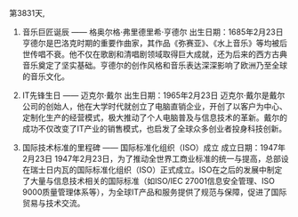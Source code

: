第3831天, 
1. 音乐巨匠诞辰 —— 格奥尔格·弗里德里希·亨德尔
出生日期：1685年2月23日
亨德尔是巴洛克时期的重要作曲家，其作品《弥赛亚》、《水上音乐》等均被后世传唱不衰。他不仅在歌剧和清唱剧领域取得巨大成就，还为后来的西方古典音乐奠定了坚实基础。亨德尔的创作风格和音乐表达深深影响了欧洲乃至全球的音乐文化。

2. IT先锋生日 —— 迈克尔·戴尔
出生日期：1965年2月23日
迈克尔·戴尔是戴尔公司的创始人，他在大学时代就创立了电脑直销企业，开创了以客户为中心、定制化生产的经营模式，极大推动了个人电脑普及与信息技术的革新。戴尔的成功不仅改变了IT产业的销售模式，也启发了全球众多创业者投身科技创新。

3. 国际技术标准的里程碑 —— 国际标准化组织（ISO）成立
成立日期：1947年2月23日
1947年2月23日，为了推动全世界工商业标准的统一与提高，总部设在瑞士日内瓦的国际标准化组织（ISO）正式成立。ISO在之后的发展中制定了大量与信息技术相关的国际标准（如ISO/IEC 27001信息安全管理、ISO 9000质量管理体系等），为全球IT产品和服务提供了规范与保障，促进了国际贸易与技术交流。
